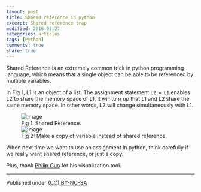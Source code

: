 ```yaml
---
layout: post
title: Shared reference in python
excerpt: Shared reference trap
modified: 2016.03.27
categories: articles
tags: [Python]
comments: true
share: true
---
```


Shared Reference is an extremely common trick in python programming language, which means that a single object can be able to be referenced by multiple variables. 

In Fig 1, L1 is an object of a list. The assignment statement `L2 = L1` enables L2 to share the memory space of L1, it will turn up that L1 and L2 share the same memory space. In other words, L2 will change simultaneously with L1.

<figure>
<img src="https://dn-shanguangyu.qbox.me/SR0.gif" alt="image">
<figcaption>Fig 1: Shared Reference.</figcaption>
<img src="https://dn-shanguangyu.qbox.me/SR1.gif" alt="image">
<figcaption>Fig 2: Make a copy of variable instead of shared reference.</figcaption>
</figure>

When next time we want to use an assignment in python, think carefully if we really want shared reference, or just a copy.

Plus, thank [Philip Guo](http://pythontutor.com/) for his visualization tool.

---
Published under <a rel="license" href="http://creativecommons.org/licenses/by-nc-sa/3.0/">(CC) BY-NC-SA </a>
